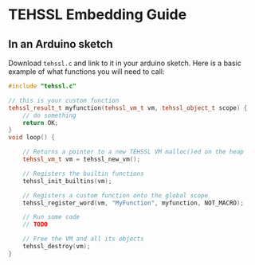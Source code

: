 # TEHSSL Embedding Guide

## In an Arduino sketch

Download `tehssl.c` and link to it in your arduino sketch. Here is a basic example of what functions you will need to call:

```cpp
#include "tehssl.c"

// this is your custom function
tehssl_result_t myfunction(tehssl_vm_t vm, tehssl_object_t scope) {
    // do something
    return OK;
}
void loop() {

    // Returns a pointer to a new TEHSSL VM malloc()ed on the heap
    tehssl_vm_t vm = tehssl_new_vm();

    // Registers the builtin functions
    tehssl_init_builtins(vm);

    // Registers a custom function onto the global scope
    tehssl_register_word(vm, "MyFunction", myfunction, NOT_MACRO);

    // Run some code
    // TODO

    // Free the VM and all its objects
    tehssl_destroy(vm);
}
```
